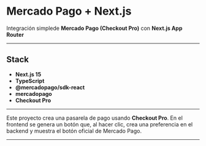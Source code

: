# Mercado Pago + Next.js

Integración simplede **Mercado Pago (Checkout Pro)** con **Next.js App Router**

---

## Stack

- **Next.js 15**
- **TypeScript**  
- **@mercadopago/sdk-react** 
- **mercadopago**
- **Checkout Pro**

---

Este proyecto crea una pasarela de pago usando **Checkout Pro**. En el frontend se genera un botón que, al hacer clic, crea una preferencia en el backend y muestra el botón oficial de Mercado Pago.

---
